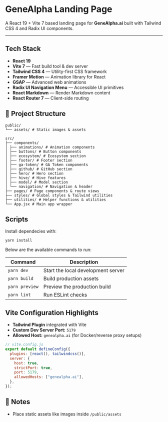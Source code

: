 
# GeneAlpha Landing Page

A React 19 + Vite 7 based landing page for **GeneAlpha.ai** built with Tailwind CSS 4 and Radix UI components.

---

## Tech Stack

- **React 19**
- **Vite 7** — Fast build tool & dev server
- **Tailwind CSS 4** — Utility-first CSS framework
- **Framer Motion** — Animation library for React
- **GSAP** — Advanced web animations
- **Radix UI Navigation Menu** — Accessible UI primitives
- **React Markdown** — Render Markdown content
- **React Router 7** — Client-side routing

## 📁 Project Structure

```
public/
└── assets/ # Static images & assets

src/
├── components/
│ ├── animations/ # Animation components
│ ├── buttons/ # Button components
│ ├── ecosystem/ # Ecosystem section
│ ├── footer/ # Footer section
│ ├── ga-token/ # GA Token components
│ ├── github/ # GitHub section
│ ├── hero/ # Hero section
│ ├── hive/ # Hive features
│ ├── model/ # Model section
│ └── navigation/ # Navigation & header
├── pages/ # Page components & route views
├── styles/ # Global styles & Tailwind utilities
├── utilities/ # Helper functions & utilities
└── App.jsx # Main app wrapper

```

## Scripts

Install dependecies with:

```
yarn install
```

Below are the available commands to run:

| Command | Description |
|--------|-------------|
| `yarn dev` | Start the local development server |
| `yarn build` | Build production assets |
| `yarn preview` | Preview the production build |
| `yarn lint` | Run ESLint checks |


## Vite Configuration Highlights

- **Tailwind Plugin** integrated with Vite
- **Custom Dev Server Port:** `5179`
- **Allowed Host:** `genealpha.ai` (for Docker/reverse proxy setups)

```js
// vite.config.js
export default defineConfig({
  plugins: [react(), tailwindcss()],
  server: {
    host: true,
    strictPort: true,
    port: 5179,
    allowedHosts: ["genealpha.ai"],
  },
});
````


## 📌 Notes

* Place static assets like images inside `/public/assets`
